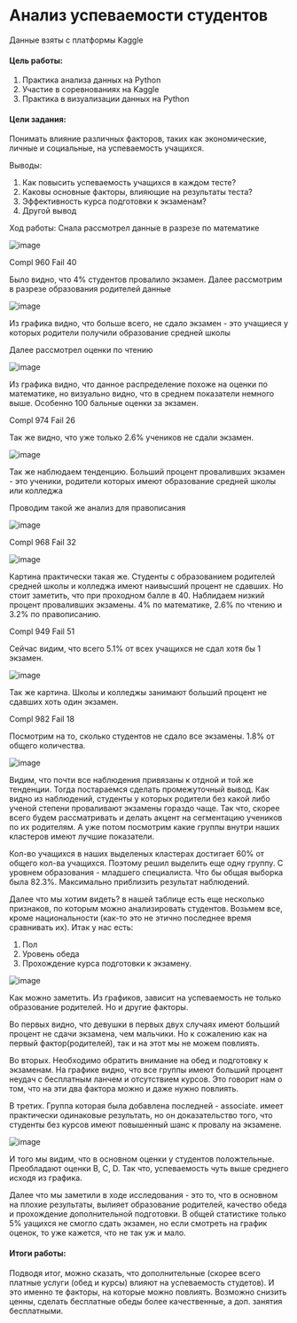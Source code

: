 # Анализ успеваемости студентов

Данные взяты с платформы Kaggle 

#### Цель работы:
1. Практика анализа данных на Python
2. Участие в соревнованиях на Kaggle
3. Практика в визуализации данных на Python


#### Цели задания: 
Понимать влияние различных факторов, таких как экономические, личные и социальные, на успеваемость учащихся. 

Выводы: 
1. Как повысить успеваемость учащихся в каждом тесте? 
2. Каковы основные факторы, влияющие на результаты теста? 
3. Эффективность курса подготовки к экзаменам? 
4. Другой вывод

Ход работы: 
Снала рассмотрел данные в разрезе по математике

![image](https://github.com/SmirnovArtemDA/Student_Performance/assets/139784954/10823d8b-3675-4bd2-b36e-eceb5e996c13)

Compl    960
Fail      40

Было видно, что 4% студентов провалило экзамен. Далее рассмотрим в разрезе образования родителей данные 

![image](https://github.com/SmirnovArtemDA/Student_Performance/assets/139784954/c32c4e34-86db-4277-aee7-8b82b9f22ce7)

Из графика видно, что больше всего, не сдало экзамен - это учащиеся у которых родители получили образование средней школы

Далее рассмотрел оценки по чтению 

![image](https://github.com/SmirnovArtemDA/Student_Performance/assets/139784954/b4ca64f2-2d9b-4e5b-83f0-31fd8a383cc8)

Из графика видно, что данное распределение похоже на оценки по математике, но визуально видно, что в среднем показатели немного выше. Особенно 100 бальные оценки за экзамен.

Compl    974
Fail      26

Так же видно, что уже только 2.6% учеников не сдали экзамен. 

![image](https://github.com/SmirnovArtemDA/Student_Performance/assets/139784954/0de3a636-332d-4e55-b52f-052e32472f2e)

Так же наблюдаем тенденцию. Больший процент проваливших экзамен - это ученики, родители которых имеют образование средней школы или колледжа

Проводим такой же анализ для правописания 

![image](https://github.com/SmirnovArtemDA/Student_Performance/assets/139784954/083014bf-e8e0-4724-a96d-cbb9a3938ae0)

Compl    968
Fail      32

![image](https://github.com/SmirnovArtemDA/Student_Performance/assets/139784954/9451b45c-8ac1-441b-bd7a-b4a2b07f16e1)

Картина практически такая же. Студенты с образованием родителей средней школы и колледжа имеют наивысший процент не сдавших.  Но стоит заметить, что при проходном балле в 40. Наблидаем низкий процент проваливших экзамены. 4% по математике, 2.6% по чтению и 3.2% по правописанию. 

Compl    949
Fail      51

Сейчас видим, что всего 5.1% от всех учащихся не сдал хотя бы 1 экзамен.

![image](https://github.com/SmirnovArtemDA/Student_Performance/assets/139784954/0c7eeb81-b4f1-4cc1-bc20-eb43ba45a35a)

Так же картина. Школы и колледжы занимают больший процент не сдавших хоть один экзамен. 

Compl    982
Fail      18

Посмотрим на то, сколько студентов не сдало все экзамены. 1.8% от общего количества. 

![image](https://github.com/SmirnovArtemDA/Student_Performance/assets/139784954/20c8089c-84a9-4693-8eae-e9ad6f8f43cf)

Видим, что почти все наблюдения привязаны к отдной и той же тенденции.  Тогда постараемся сделать промежуточный вывод. Как видно из наблюдений, студенты у которых родители без какой либо ученой степени проваливают экзамены гораздо чаще. Так что, скорее всего будем рассматривать и делать акцент на сегментацию учеников по их родителям. А уже потом посмотрим какие группы внутри наших кластеров имеют лучшие показатели.

Кол-во учащихся в наших выделеных кластерах достигает 60% от общего кол-ва учащихся. Поэтому решил выделить еще одну группу. С уровнем образования - младшего специалиста. Что бы общая выборка была 82.3%. Максимально приблизить результат наблюдений.

Далее что мы хотим видеть? в нашей таблице есть еще несколько признаков, по которым можно анализировать студентов. Возьмем все, кроме национальности (как-то это не этично последнее время сравнивать их). Итак у нас есть: 
1. Пол
2. Уровень обеда
3. Прохождение курса подготовки к экзамену.

![image](https://github.com/SmirnovArtemDA/Student_Performance/assets/139784954/acd4b050-0265-47c0-9ce1-d0ae456b1b53)

Как можно заметить. Из графиков, зависит на успеваемость не только образование родителей. Но и другие факторы. 

Во первых видно, что девушки в первых двух случаях имеют больший процент не сдачи экзамена, чем мальчики. Но к сожалению как на первый фактор(родителей), так и на этот мы не можем повлиять.

Во вторых. Необходимо обратить внимание на обед и подготовку к экзаменам. На графике видно, что все группы имеют больший процент неудач с бесплатным ланчем и отсутствием курсов. Это говорит нам о том, что на эти два фактора можно и даже нужно повлиять. 

В третих. Группа которая была добавлена последней - associate. имеет практически одинаковые результать, но он доказательство того, что студенты без курсов имеют повышенный шанс к провалу на экзамене.

![image](https://github.com/SmirnovArtemDA/Student_Performance/assets/139784954/4f1426e6-8a04-45b9-b25c-a0300b45570a)

И того мы видим, что в основном оценки у студентов положтельные. Преобладают оценки В, С, D. Так что, успеваемость чуть выше среднего исходя из графика. 

Далее что мы заметили в ходе исследования - это то, что в основном на плохие результаты, вылияет образование родителей, качество обеда и прохождение дополнительной подготовки.
В общей статистике только 5% уащихся не смогло сдать экзамен, но если смотреть на график оценок, то уже кажется, что не так уж и мало. 


#### Итоги работы:

Подводя итог, можно сказать, что дополнительные (скорее всего платные услуги (обед и курсы) влияют на успеваемость студетов). И это именно те факторы, на которые можно повлиять. Возможно снизить ценны, сделать бесплатные обеды более качественные, а доп. занятия бесплатными. 




